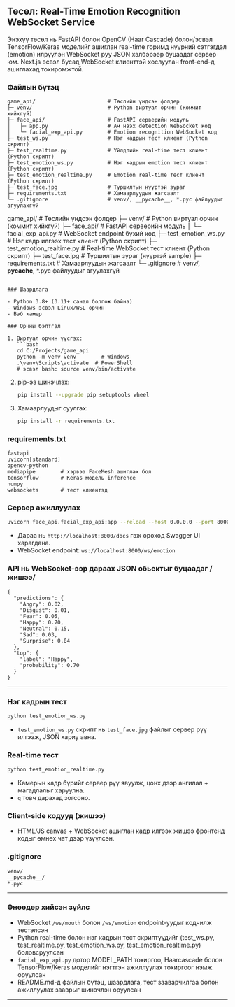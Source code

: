 ## Төсөл: Real-Time Emotion Recognition WebSocket Service

Энэхүү төсөл нь FastAPI болон OpenCV (Haar Cascade) болон/эсвэл TensorFlow/Keras моделийг ашиглан real-time горимд нүүрний сэтгэгдэл (emotion) илрүүлэн WebSocket руу JSON хэлбэрээр буцаадаг сервер юм. Next.js эсвэл бусад WebSocket клиенттэй хослуулан front-end-д ашиглахад тохиромжтой.

### Файлын бүтэц

```
game_api/                       # Төслийн үндсэн фолдер
├─ venv/                        # Python виртуал орчин (коммит хийхгүй)
├─ face_api/                    # FastAPI серверийн модуль
│   ├─ app.py                   # Ам нээх detection WebSocket код
│   └─ facial_exp_api.py        # Emotion recognition WebSocket код
├─ test_ws.py                   # Нэг кадрын тест клиент (Python скрипт)
├─ test_realtime.py             # Үйлдлийн real-time тест клиент (Python скрипт)
├─ test_emotion_ws.py           # Нэг кадрын emotion тест клиент (Python скрипт)
├─ test_emotion_realtime.py     # Emotion real-time тест клиент (Python скрипт)
├─ test_face.jpg                # Туршилтын нүүртэй зураг
├─ requirements.txt             # Хамаарлуудын жагсаалт
└─ .gitignore                   # venv/, __pycache__, *.pyc файлуудыг агуулахгүй
```

game_api/ # Төслийн үндсэн фолдер
├─ venv/ # Python виртуал орчин (коммит хийхгүй)
├─ face_api/ # FastAPI серверийн модуль
│ └─ facial_exp_api.py # WebSocket endpoint бүхий код
├─ test_emotion_ws.py # Нэг кадр илгээх тест клиент (Python скрипт)
├─ test_emotion_realtime.py # Real-time WebSocket тест клиент (Python скрипт)
├─ test_face.jpg # Туршилтын зураг (нүүртэй sample)
├─ requirements.txt # Хамаарлуудын жагсаалт
└─ .gitignore # venv/, **pycache**, \*.pyc файлуудыг агуулахгүй

````

### Шаардлага

- Python 3.8+ (3.11+ санал болгож байна)
- Windows эсвэл Linux/WSL орчин
- Вэб камер

### Орчны бэлтгэл

1. Виртуал орчин үүсгэх:
   ```bash
   cd C:/Projects/game_api
   python -m venv venv        # Windows
   .\venv\Scripts\activate  # PowerShell
   # эсвэл bash: source venv/bin/activate
````

2. pip-ээ шинэчлэх:

   ```bash
   pip install --upgrade pip setuptools wheel
   ```

3. Хамаарлуудыг суулгах:

   ```bash
   pip install -r requirements.txt
   ```

### requirements.txt

```
fastapi
uvicorn[standard]
opencv-python
mediapipe        # хэрвээ FaceMesh ашиглах бол
tensorflow       # Keras модель inference
numpy
websockets       # тест клиентэд
```

### Сервер ажиллуулах

```bash
uvicorn face_api.facial_exp_api:app --reload --host 0.0.0.0 --port 8000
```

- Дараа нь `http://localhost:8000/docs` гэж ороход Swagger UI харагдана.
- WebSocket endpoint: `ws://localhost:8000/ws/emotion`

### API нь WebSocket-ээр дараах JSON обьектыг буцаадаг /жишээ/

```
{
  "predictions": {
    "Angry": 0.02,
    "Disgust": 0.01,
    "Fear": 0.05,
    "Happy": 0.70,
    "Neutral": 0.15,
    "Sad": 0.03,
    "Surprise": 0.04
  },
  "top": {
    "label": "Happy",
    "probability": 0.70
  }
}

```

---

### Нэг кадрын тест

```bash
python test_emotion_ws.py
```

- `test_emotion_ws.py` скрипт нь `test_face.jpg` файлыг сервер рүү илгээж, JSON хариу авна.

### Real-time тест

```bash
python test_emotion_realtime.py
```

- Камерын кадр бүрийг сервер рүү явуулж, цонх дээр ангилал + магадлалыг харуулна.
- `q` товч дарахад зогсоно.

### Client-side кодууд (жишээ)

- HTML/JS canvas + WebSocket ашиглан кадр илгээх жишээ фронтенд кодыг өмнөх чат дээр үзүүлсэн.

### .gitignore

```
venv/
__pycache__/
*.pyc
```

---

### Өнөөдөр хийсэн зүйлс

- WebSocket `/ws/mouth` болон `/ws/emotion` endpoint-уудыг кодчилж тестэлсэн
- Python real-time болон нэг кадрын тест скриптүүдийг (test_ws.py, test_realtime.py, test_emotion_ws.py, test_emotion_realtime.py) боловсруулсан
- `facial_exp_api.py` дотор MODEL_PATH тохиргоо, Haarcascade болон TensorFlow/Keras моделийг нэгтгэн ажиллуулах тохиргоог нэмж оруулсан
- README.md-д файлын бүтэц, шаардлага, тест зааварчилгаа болон ажиллуулах зааврыг шинэчлэн оруулсан

---
